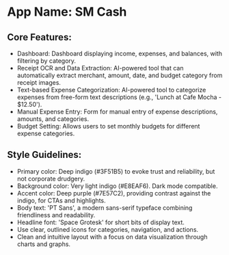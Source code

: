 # **App Name**: SM Cash

## Core Features:

- Dashboard: Dashboard displaying income, expenses, and balances, with filtering by category.
- Receipt OCR and Data Extraction: AI-powered tool that can automatically extract merchant, amount, date, and budget category from receipt images.
- Text-based Expense Categorization: AI-powered tool to categorize expenses from free-form text descriptions (e.g., 'Lunch at Cafe Mocha - $12.50').
- Manual Expense Entry: Form for manual entry of expense descriptions, amounts, and categories.
- Budget Setting: Allows users to set monthly budgets for different expense categories.

## Style Guidelines:

- Primary color: Deep indigo (#3F51B5) to evoke trust and reliability, but not corporate drudgery.
- Background color: Very light indigo (#E8EAF6). Dark mode compatible.
- Accent color: Deep purple (#7E57C2), providing contrast against the indigo, for CTAs and highlights.
- Body text: 'PT Sans', a modern sans-serif typeface combining friendliness and readability.
- Headline font: 'Space Grotesk' for short bits of display text.
- Use clear, outlined icons for categories, navigation, and actions.
- Clean and intuitive layout with a focus on data visualization through charts and graphs.

